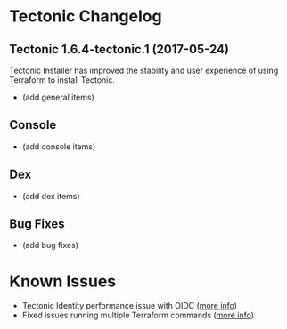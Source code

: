 # Tectonic Changelog

## Tectonic 1.6.4-tectonic.1 (2017-05-24)

Tectonic Installer has improved the stability and user experience of using Terraform to install Tectonic.

* (add general items)

## Console

* (add console items)

## Dex

* (add dex items)

## Bug Fixes

* (add bug fixes)

# Known Issues

* Tectonic Identity performance issue with OIDC ([more info](Documentation/troubleshooting/known-issues.md#tectonic-identity-performance-issue-with-oidc))
* Fixed issues running multiple Terraform commands ([more info](https://github.com/coreos/tectonic-installer/blob/known-issues/Documentation/troubleshooting/known-issues.md#issues-running-multiple-terraform-commands))
